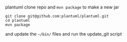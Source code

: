 
plantuml clone repo and `mvn package` to make a new jar

```console
git clone git@github.com:plantuml/plantuml.git
cd plantuml
mvn package
```
and update the `~/bin/` files and run the update_git script
